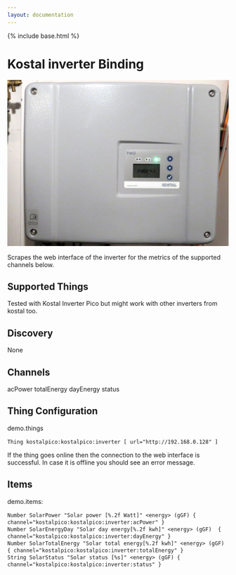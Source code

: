 ```yaml
---
layout: documentation
---
```


{% include base.html %}

# Kostal inverter Binding

![LIFX E27](doc/kostalpico.jpg)

Scrapes the web interface of the inverter for the metrics of the supported channels below.

## Supported Things

Tested with Kostal Inverter Pico but might work with other inverters from kostal too.

## Discovery

None

## Channels

acPower
totalEnergy
dayEnergy
status

## Thing Configuration

demo.things
```
Thing kostalpico:kostalpico:inverter [ url="http://192.168.0.128" ]
```

If the thing goes online then the connection to the web interface is successful. In case
it is offline you should see an error message.

## Items

demo.items:
```
Number SolarPower "Solar power [%.2f Watt]" <energy> (gGF) { channel="kostalpico:kostalpico:inverter:acPower" }
Number SolarEnergyDay "Solar day energy[%.2f kwh]" <energy> (gGF)  { channel="kostalpico:kostalpico:inverter:dayEnergy" }
Number SolarTotalEnergy "Solar total energy[%.2f kwh]" <energy> (gGF) { channel="kostalpico:kostalpico:inverter:totalEnergy" }
String SolarStatus "Solar status [%s]" <energy> (gGF) { channel="kostalpico:kostalpico:inverter:status" }
```

